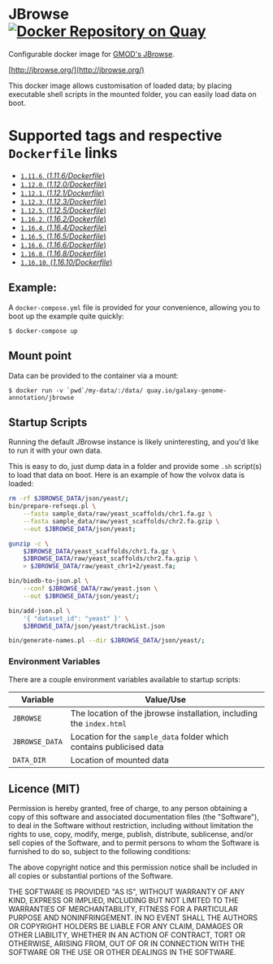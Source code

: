 # JBrowse [![Docker Repository on Quay](https://quay.io/repository/galaxy-genome-annotation/jbrowse/status "Docker Repository on Quay")](https://quay.io/repository/galaxy-genome-annotation/jbrowse)

Configurable docker image for [GMOD's JBrowse](https://github.com/gmod/jbrowse/).

[http://jbrowse.org/](http://jbrowse.org/)

This docker image allows customisation of loaded data; by placing
executable shell scripts in the mounted folder, you can easily load data
on boot.

# Supported tags and respective `Dockerfile` links

-   [`1.11.6`, (*1.11.6/Dockerfile*)](https://github.com/galaxy-genome-annotation/docker-jbrowse/blob/85291f193b318c7e7b96f58f7b326b852613e679/Dockerfile)
-   [`1.12.0`, (*1.12.0/Dockerfile*)](https://github.com/galaxy-genome-annotation/docker-jbrowse/blob/72f51bbf9126a5e2cfa9755c58be12c0b7dc55fd/Dockerfile)
-   [`1.12.1`, (*1.12.1/Dockerfile*)](https://github.com/galaxy-genome-annotation/docker-jbrowse/blob/a2d0717628a68b30cc9b9f93b63afa0971028024/Dockerfile)
-   [`1.12.3`, (*1.12.3/Dockerfile*)](https://github.com/galaxy-genome-annotation/docker-jbrowse/blob/d105c1a63a09ac16679e8af53b60e4da1bb703f4/Dockerfile)
-   [`1.12.5`, (*1.12.5/Dockerfile*)](https://github.com/galaxy-genome-annotation/docker-jbrowse/blob/ddd9462d79dcd5bcfb9458953400aac1d3c81144/Dockerfile)
-   [`1.16.2`, (*1.16.2/Dockerfile*)](https://github.com/galaxy-genome-annotation/docker-jbrowse/blob/b9c62f046e24aa51ee14fcc961df3d6b953141f9/Dockerfile)
-   [`1.16.4`, (*1.16.4/Dockerfile*)](https://github.com/galaxy-genome-annotation/docker-jbrowse/blob/ffd0831c318f40662b211aa72a64c1cb12bfb5ac/Dockerfile)
-   [`1.16.5`, (*1.16.5/Dockerfile*)](https://github.com/galaxy-genome-annotation/docker-jbrowse/blob/cea05e22af7a0f10af88f68f395ed2e5bc6a41db/Dockerfile)
-   [`1.16.6`, (*1.16.6/Dockerfile*)](https://github.com/galaxy-genome-annotation/docker-jbrowse/blob/0be583e86e5dea142186efaa8ab994e54ae29e97/Dockerfile)
-   [`1.16.8`, (*1.16.8/Dockerfile*)](https://github.com/galaxy-genome-annotation/docker-jbrowse/blob/3fd7acf923418899bf4c2840ecf8e6b44e92fa65/Dockerfile)
-   [`1.16.10`, (*1.16.10/Dockerfile*)](https://github.com/galaxy-genome-annotation/docker-jbrowse/blob/e8f42644e1ca57cf0d6e495f62493fc644d36320/Dockerfile)


## Example:

A `docker-compose.yml` file is provided for your convenience, allowing you to boot up the example quite quickly:

```console
$ docker-compose up
```

## Mount point

Data can be provided to the container via a mount:

```console
$ docker run -v `pwd`/my-data/:/data/ quay.io/galaxy-genome-annotation/jbrowse
```

## Startup Scripts

Running the default JBrowse instance is likely uninteresting, and you'd like to
run it with your own data.

This is easy to do, just dump data in a folder and provide some `.sh` script(s)
to load that data on boot. Here is an example of how the volvox data is loaded:

```bash
rm -rf $JBROWSE_DATA/json/yeast/;
bin/prepare-refseqs.pl \
    --fasta sample_data/raw/yeast_scaffolds/chr1.fa.gz \
    --fasta sample_data/raw/yeast_scaffolds/chr2.fa.gzip \
    --out $JBROWSE_DATA/json/yeast;

gunzip -c \
    $JBROWSE_DATA/yeast_scaffolds/chr1.fa.gz \
    $JBROWSE_DATA/raw/yeast_scaffolds/chr2.fa.gzip \
    > $JBROWSE_DATA/raw/yeast_chr1+2/yeast.fa;

bin/biodb-to-json.pl \
    --conf $JBROWSE_DATA/raw/yeast.json \
    --out $JBROWSE_DATA/json/yeast/;

bin/add-json.pl \
    '{ "dataset_id": "yeast" }' \
    $JBROWSE_DATA/json/yeast/trackList.json

bin/generate-names.pl --dir $JBROWSE_DATA/json/yeast/;

```

### Environment Variables

There are a couple environment variables available to startup scripts:

Variable       | Value/Use
-------------- | ---
`JBROWSE`      | The location of the jbrowse installation, including the `index.html`
`JBROWSE_DATA` | Location for the `sample_data` folder which contains publicised data
`DATA_DIR`     | Location of mounted data

## Licence (MIT)

Permission is hereby granted, free of charge, to any person obtaining a copy of this software and associated documentation files (the "Software"), to deal in the Software without restriction, including without limitation the rights to use, copy, modify, merge, publish, distribute, sublicense, and/or sell copies of the Software, and to permit persons to whom the Software is furnished to do so, subject to the following conditions:

The above copyright notice and this permission notice shall be included in all copies or substantial portions of the Software.

THE SOFTWARE IS PROVIDED "AS IS", WITHOUT WARRANTY OF ANY KIND, EXPRESS OR IMPLIED, INCLUDING BUT NOT LIMITED TO THE WARRANTIES OF MERCHANTABILITY, FITNESS FOR A PARTICULAR PURPOSE AND NONINFRINGEMENT. IN NO EVENT SHALL THE AUTHORS OR COPYRIGHT HOLDERS BE LIABLE FOR ANY CLAIM, DAMAGES OR OTHER LIABILITY, WHETHER IN AN ACTION OF CONTRACT, TORT OR OTHERWISE, ARISING FROM, OUT OF OR IN CONNECTION WITH THE SOFTWARE OR THE USE OR OTHER DEALINGS IN THE SOFTWARE.
